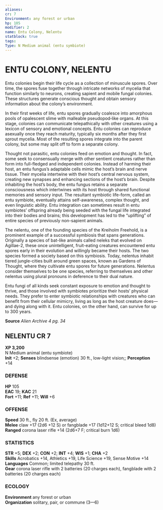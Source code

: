 ```yaml
---
aliases: 
cr: 7
Environment: any forest or urban 
hp: 105
modifier: 2
name: Entu Colony, Nelentu
statblock: true
tags: 
Type: N Medium animal (entu symbiote)  
---
```

# ENTU COLONY, NELENTU
Entu colonies begin their life cycle as a collection of minuscule spores. Over time, the spores fuse together through intricate networks of mycelia that function similarly to neurons, creating sapient and mobile fungal colonies. These structures generate conscious thought and obtain sensory information about the colony’s environment.

In their first weeks of life, entu spores gradually coalesce into amorphous pools of opalescent slime with malleable pseudopod‑like organs. At this stage, colonies can communicate telepathically with other creatures using a lexicon of sensory and emotional concepts. Entu colonies can reproduce asexually once they reach maturity, typically six months after they first sprout mycelia. Most of the resulting spores integrate into the parent colony, but some may split off to form a separate colony.

Thought not parasitic, entu colonies feed on emotion and thought. In fact, some seek to consensually merge with other sentient creatures rather than form into full-fledged and independent colonies. Instead of harming their host, an entu fungus’s adaptable cells mimic the host’s brain and nerve tissue. Their mycelia intertwine with their host’s central nervous system, creating new synapses and enhancing sections of the host’s brain. Despite inhabiting the host’s body, the entu fungus retains a separate consciousness which intertwines with its host through shared functional memories and sensory input. The resultant symbiotic life-form, called an entu symbiote, eventually attains self-awareness, complex thought, and even linguistic ability. Entu integration can sometimes result in entu symbiotes’ offspring already being seeded with the fungal life integrated into their bodies and brains; this development has led to the “uplifting” of entire species of previously non-sapient animals.

The nelentu, one of the founding species of the Kreiholm Freehold, is a prominent example of a successful symbiosis that spans generations. Originally a species of bat-like animals called neleks that evolved on Agillae-2, these once unintelligent, fruit-eating creatures encountered entu spores early in their evolution and willingly became their hosts. The two species formed a society based on this symbiosis. Today, nelentus inhabit tiered jungle-cities built around green spaces, known as Gardens of Thought, where they cultivate entu spores for future generations. Nelentus consider themselves to be one species, referring to themselves and other nelentus using plural pronouns in deference to their dual nature.

Entu fungi of all kinds seek constant exposure to emotion and thought to thrive, and those involved with symbiotes prioritize their hosts’ physical needs. They prefer to enter symbiotic relationships with creatures who can benefit from their cellular mimicry, living as long as the host creature does—and dying along with it. Entu colonies, on the other hand, can survive for up to 300 years.

**Source** _Alien Archive 4 pg. 34_

## NELENTU CR 7

**XP 3,200**  
N Medium animal (entu symbiote)  
**Init** +2; **Senses** blindsense (emotion) 30 ft., low-light vision;; **Perception** +14  

### DEFENSE

**HP** 105  
**EAC** 19; **KAC** 21  
**Fort** +11; **Ref** +11; **Will** +6  

### OFFENSE

**Speed** 30 ft., fly 20 ft. (Ex, average)  
**Melee** claw +17 (2d6 +12 S) or fangblade +17 (1d12+12 S; critical bleed 1d8)  
**Ranged** corona laser rifle +14 (2d6+7 F; critical burn 1d6)

### STATISTICS

**STR** +5; **DEX** +2; **CON** +2; **INT** +4; **WIS** +1; **CHA** +2  
**Skills** Acrobatics +14, Athletics +19, Life Science +19, Sense Motive +14  
**Languages** Common; limited telepathy 30 ft.  
**Gear** corona laser rifle with 2 batteries (20 charges each), fangblade with 2 batteries (20 charges each)

### ECOLOGY

**Environment** any forest or urban  
**Organization** solitary, pair, or commune (3—6)
